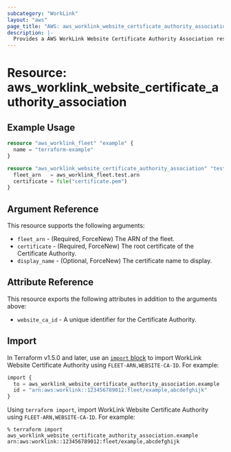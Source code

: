 ```yaml
---
subcategory: "WorkLink"
layout: "aws"
page_title: "AWS: aws_worklink_website_certificate_authority_association"
description: |-
  Provides a AWS WorkLink Website Certificate Authority Association resource.
---
```


# Resource: aws_worklink_website_certificate_authority_association

## Example Usage

```terraform
resource "aws_worklink_fleet" "example" {
  name = "terraform-example"
}

resource "aws_worklink_website_certificate_authority_association" "test" {
  fleet_arn   = aws_worklink_fleet.test.arn
  certificate = file("certificate.pem")
}
```

## Argument Reference

This resource supports the following arguments:

* `fleet_arn` - (Required, ForceNew) The ARN of the fleet.
* `certificate` - (Required, ForceNew) The root certificate of the Certificate Authority.
* `display_name` - (Optional, ForceNew) The certificate name to display.

## Attribute Reference

This resource exports the following attributes in addition to the arguments above:

* `website_ca_id` - A unique identifier for the Certificate Authority.

## Import

In Terraform v1.5.0 and later, use an [`import` block](https://developer.hashicorp.com/terraform/language/import) to import WorkLink Website Certificate Authority using `FLEET-ARN,WEBSITE-CA-ID`. For example:

```terraform
import {
  to = aws_worklink_website_certificate_authority_association.example
  id = "arn:aws:worklink::123456789012:fleet/example,abcdefghijk"
}
```

Using `terraform import`, import WorkLink Website Certificate Authority using `FLEET-ARN,WEBSITE-CA-ID`. For example:

```console
% terraform import aws_worklink_website_certificate_authority_association.example arn:aws:worklink::123456789012:fleet/example,abcdefghijk
```
